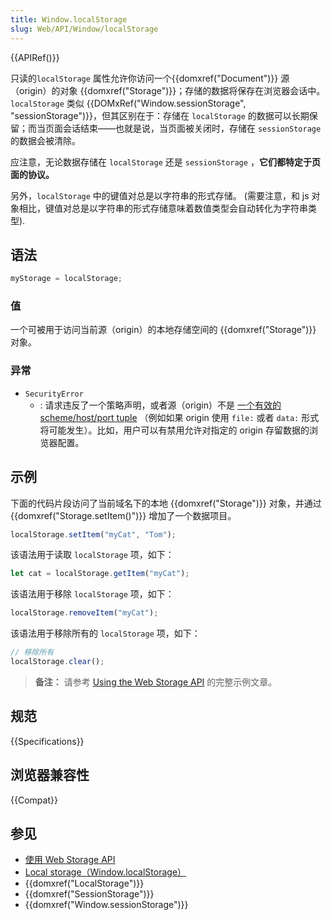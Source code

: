```yaml
---
title: Window.localStorage
slug: Web/API/Window/localStorage
---
```


{{APIRef()}}

只读的`localStorage` 属性允许你访问一个{{domxref("Document")}} 源（origin）的对象 {{domxref("Storage")}}；存储的数据将保存在浏览器会话中。`localStorage` 类似 {{DOMxRef("Window.sessionStorage", "sessionStorage")}}，但其区别在于：存储在 `localStorage` 的数据可以长期保留；而当页面会话结束——也就是说，当页面被关闭时，存储在 `sessionStorage` 的数据会被清除。

应注意，无论数据存储在 `localStorage` 还是 `sessionStorage` ，**它们都特定于页面的协议。**

另外，`localStorage` 中的键值对总是以字符串的形式存储。 (需要注意，和 js 对象相比，键值对总是以字符串的形式存储意味着数值类型会自动转化为字符串类型).

## 语法

```js
myStorage = localStorage;
```

### 值

一个可被用于访问当前源（origin）的本地存储空间的 {{domxref("Storage")}} 对象。

### 异常

- `SecurityError`
  - : 请求违反了一个策略声明，或者源（origin）不是 [一个有效的 scheme/host/port tuple](/zh-CN/docs/Web/Security/Same-origin_policy#Definition_of_an_origin) （例如如果 origin 使用 `file:` 或者 `data:` 形式将可能发生）。比如，用户可以有禁用允许对指定的 origin 存留数据的浏览器配置。

## 示例

下面的代码片段访问了当前域名下的本地 {{domxref("Storage")}} 对象，并通过 {{domxref("Storage.setItem()")}} 增加了一个数据项目。

```js
localStorage.setItem("myCat", "Tom");
```

该语法用于读取 `localStorage` 项，如下：

```js
let cat = localStorage.getItem("myCat");
```

该语法用于移除 `localStorage` 项，如下：

```js
localStorage.removeItem("myCat");
```

该语法用于移除所有的 `localStorage` 项，如下：

```js
// 移除所有
localStorage.clear();
```

> **备注：** 请参考 [Using the Web Storage API](/zh-CN/docs/Web/API/Web_Storage_API/Using_the_Web_Storage_API) 的完整示例文章。

## 规范

{{Specifications}}

## 浏览器兼容性

{{Compat}}

## 参见

- [使用 Web Storage API](/zh-CN/docs/Web/API/Web_Storage_API/Using_the_Web_Storage_API)
- [Local storage（Window.localStorage）](/zh-CN/docs/Web/API/Web_Storage_API/Local_storage)
- {{domxref("LocalStorage")}}
- {{domxref("SessionStorage")}}
- {{domxref("Window.sessionStorage")}}
